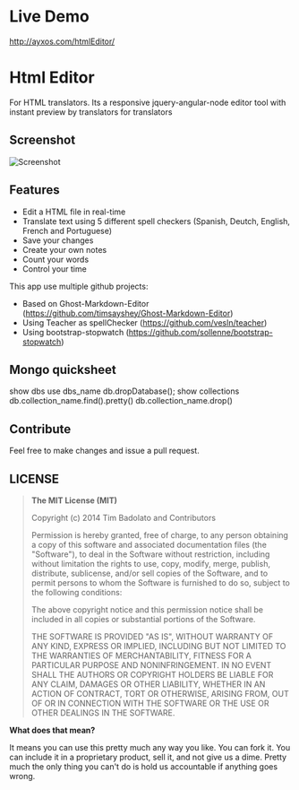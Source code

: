 # Live Demo
http://ayxos.com/htmlEditor/

# Html Editor
For HTML translators. Its a responsive jquery-angular-node editor tool with instant preview by translators for translators

## Screenshot

![Screenshot](http://i61.tinypic.com/2z6e8v6.png)

## Features
- Edit a HTML file in real-time
- Translate text using 5 different spell checkers (Spanish, Deutch, English, French and Portuguese)
- Save your changes
- Create your own notes
- Count your words
- Control your time

This app use multiple github projects:
- Based on Ghost-Markdown-Editor (https://github.com/timsayshey/Ghost-Markdown-Editor)
- Using Teacher as spellChecker (https://github.com/vesln/teacher)
- Using bootstrap-stopwatch (https://github.com/sollenne/bootstrap-stopwatch)

## Mongo quicksheet
show dbs
use dbs_name
db.dropDatabase();
show collections
db.collection_name.find().pretty()
db.collection_name.drop()

## Contribute

Feel free to make changes and issue a pull request.

## LICENSE

>**The MIT License (MIT)**
>
>Copyright (c) 2014 Tim Badolato and Contributors
>
>Permission is hereby granted, free of charge, to any person obtaining a copy of this software and associated documentation files (the "Software"), to deal in the Software without restriction, including without limitation the rights to use, copy, modify, merge, publish, distribute, sublicense, and/or sell copies of the Software, and to permit persons to whom the Software is furnished to do so, subject to the following conditions:
>
>The above copyright notice and this permission notice shall be included in all copies or substantial portions of the Software.
>
>THE SOFTWARE IS PROVIDED "AS IS", WITHOUT WARRANTY OF ANY KIND, EXPRESS OR IMPLIED, INCLUDING BUT NOT LIMITED TO THE WARRANTIES OF MERCHANTABILITY, FITNESS FOR A PARTICULAR PURPOSE AND NONINFRINGEMENT. IN NO EVENT SHALL THE AUTHORS OR COPYRIGHT HOLDERS BE LIABLE FOR ANY CLAIM, DAMAGES OR OTHER LIABILITY, WHETHER IN AN ACTION OF CONTRACT, TORT OR OTHERWISE, ARISING FROM, OUT OF OR IN CONNECTION WITH THE SOFTWARE OR THE USE OR OTHER DEALINGS IN THE SOFTWARE.

**What does that mean?**

It means you can use this pretty much any way you like. You can fork it. You can include it in a proprietary product, sell it, and not give us a dime. Pretty much the only thing you can't do is hold us accountable if anything goes wrong.
